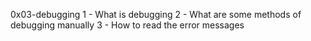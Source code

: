 0x03-debugging
1 - What is debugging
2 - What are some methods of debugging manually
3 - How to read the error messages
